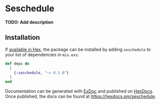 # Seschedule

**TODO: Add description**

## Installation

If [available in Hex](https://hex.pm/docs/publish), the package can be installed
by adding `seschedule` to your list of dependencies in `mix.exs`:

```elixir
def deps do
  [
    {:seschedule, "~> 0.1.0"}
  ]
end
```

Documentation can be generated with [ExDoc](https://github.com/elixir-lang/ex_doc)
and published on [HexDocs](https://hexdocs.pm). Once published, the docs can
be found at <https://hexdocs.pm/seschedule>.

